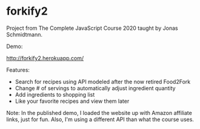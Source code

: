 # forkify2

Project from The Complete JavaScript Course 2020 taught by Jonas Schmidtmann.

Demo:

http://forkify2.herokuapp.com/

Features:

- Search for recipes using API modeled after the now retired Food2Fork
- Change # of servings to automatically adjust ingredient quantity 
- Add ingredients to shopping list 
- Like your favorite recipes and view them later

Note: In the published demo, I loaded the website up with Amazon affiliate links, just for fun. Also, I'm using a different API than what the course uses.


